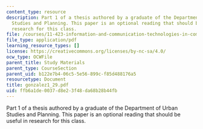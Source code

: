 ```yaml
---
content_type: resource
description: Part 1 of a thesis authored by a graduate of the Department of Urban
  Studies and Planning. This paper is an optional reading that should be useful in
  research for this class.
file: /courses/11-423-information-and-communication-technologies-in-community-development-spring-2004/ffb6a1de0037d8e23f48da68b28b44fb_gonzalez1_29.pdf
file_type: application/pdf
learning_resource_types: []
license: https://creativecommons.org/licenses/by-nc-sa/4.0/
ocw_type: OCWFile
parent_title: Study Materials
parent_type: CourseSection
parent_uid: b122e7b4-06c5-5e56-899c-f85d488176a5
resourcetype: Document
title: gonzalez1_29.pdf
uid: ffb6a1de-0037-d8e2-3f48-da68b28b44fb
---
```

Part 1 of a thesis authored by a graduate of the Department of Urban Studies and Planning. This paper is an optional reading that should be useful in research for this class.